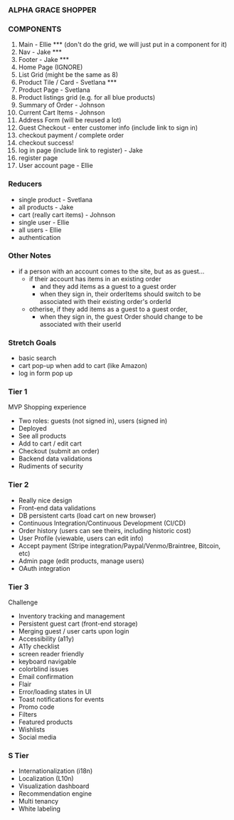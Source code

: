 ### ALPHA GRACE SHOPPER

### COMPONENTS
1. Main - Ellie *** (don't do the grid, we will just put in a component for it)
2. Nav - Jake ***
3. Footer - Jake ***
4. Home Page (IGNORE)
5. List Grid (might be the same as 8)
6. Product Tile / Card - Svetlana ***
7. Product Page - Svetlana
8. Product listings grid (e.g. for all blue products)
9. Summary of Order - Johnson
10. Current Cart Items - Johnson
11. Address Form (will be reused a lot)
12. Guest Checkout - enter customer info (include link to sign in)
13. checkout payment / complete order
14. checkout success!
15. log in page (include link to register) - Jake
16. register page
17. User account page - Ellie

### Reducers
- single product - Svetlana
- all products - Jake
- cart (really cart items) - Johnson
- single user - Ellie
- all users - Ellie
- authentication


### Other Notes
- if a person with an account comes to the site, but as as guest...
    - if their account has items in an existing order
        - and they add items as a guest to a guest order
        - when they sign in, their orderItems should switch to be associated with
          their existing order's orderId
    - otherise, if they add items as a guest to a guest order,
        - when they sign in, the guest Order should change to be associated with
          their userId



### Stretch Goals
- basic search
- cart pop-up when add to cart (like Amazon)
- log in form pop up


### Tier 1
MVP Shopping experience

- Two roles: guests (not signed in), users (signed in)
- Deployed
- See all products
- Add to cart / edit cart
- Checkout (submit an order)
- Backend data validations
- Rudiments of security

### Tier 2
- Really nice design
- Front-end data validations
- DB persistent carts (load cart on new browser)
- Continuous Integration/Continuous Development (CI/CD)
- Order history (users can see theirs, including historic cost)
- User Profile (viewable, users can edit info)
- Accept payment (Stripe integration/Paypal/Venmo/Braintree, Bitcoin, etc)
- Admin page (edit products, manage users)
- OAuth integration
### Tier 3
Challenge
- Inventory tracking and management
- Persistent guest cart (front-end storage)
- Merging guest / user carts upon login
- Accessibility (a11y)
- A11y checklist
- screen reader friendly
- keyboard navigable
- colorblind issues
- Email confirmation
- Flair
- Error/loading states in UI
- Toast notifications for events
- Promo code
- Filters
- Featured products
- Wishlists
- Social media

### S Tier
- Internationalization (i18n)
- Localization (L10n)
- Visualization dashboard
- Recommendation engine
- Multi tenancy
- White labeling
